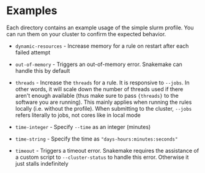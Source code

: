# Examples

Each directory contains an example usage of the simple slurm profile. You can run
them on your cluster to confirm the expected behavior.

* `dynamic-resources` - Increase memory for a rule on restart after each failed
  attempt

* `out-of-memory` - Triggers an out-of-memory error. Snakemake can handle this
  by default

* `threads` - Increase the `threads` for a rule. It is responsive to `--jobs`.
  In other words, it will scale down the number of threads used if there aren't
  enough available (thus make sure to pass `{threads}` to the software you are
  running). This mainly applies when running the rules locally (i.e. without the
  profile). When submitting to the cluster, `--jobs` refers literally to jobs,
  not cores like in local mode

* `time-integer` - Specify `--time` as an integer (minutes)

* `time-string` - Specify the time as `"days-hours:minutes:seconds"`

* `timeout` - Triggers a timeout error. Snakemake requires the assistance of a
  custom script to `--cluster-status` to handle this error. Otherwise it just
  stalls indefinitely
